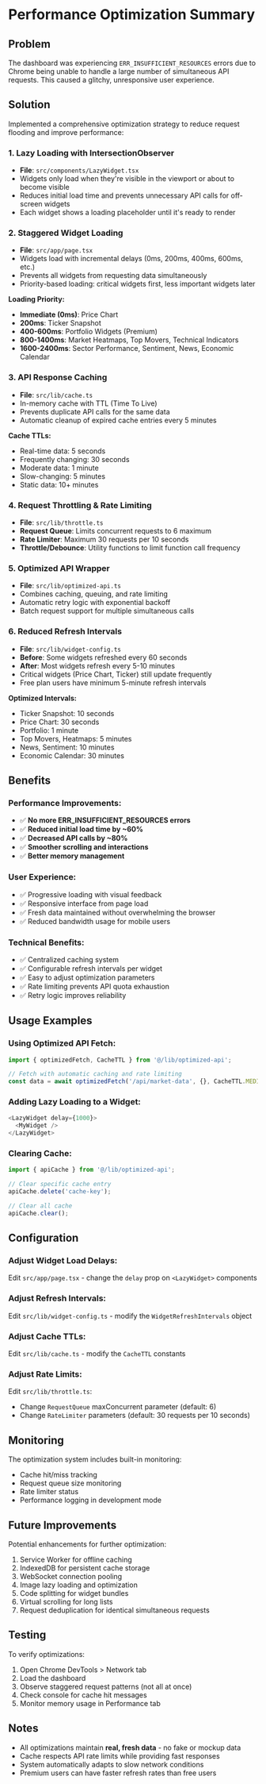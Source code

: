 # Performance Optimization Summary

## Problem
The dashboard was experiencing `ERR_INSUFFICIENT_RESOURCES` errors due to Chrome being unable to handle a large number of simultaneous API requests. This caused a glitchy, unresponsive user experience.

## Solution
Implemented a comprehensive optimization strategy to reduce request flooding and improve performance:

### 1. **Lazy Loading with IntersectionObserver** 
- **File**: `src/components/LazyWidget.tsx`
- Widgets only load when they're visible in the viewport or about to become visible
- Reduces initial load time and prevents unnecessary API calls for off-screen widgets
- Each widget shows a loading placeholder until it's ready to render

### 2. **Staggered Widget Loading**
- **File**: `src/app/page.tsx`
- Widgets load with incremental delays (0ms, 200ms, 400ms, 600ms, etc.)
- Prevents all widgets from requesting data simultaneously
- Priority-based loading: critical widgets first, less important widgets later

**Loading Priority:**
- **Immediate (0ms)**: Price Chart
- **200ms**: Ticker Snapshot
- **400-600ms**: Portfolio Widgets (Premium)
- **800-1400ms**: Market Heatmaps, Top Movers, Technical Indicators
- **1600-2400ms**: Sector Performance, Sentiment, News, Economic Calendar

### 3. **API Response Caching**
- **File**: `src/lib/cache.ts`
- In-memory cache with TTL (Time To Live)
- Prevents duplicate API calls for the same data
- Automatic cleanup of expired cache entries every 5 minutes

**Cache TTLs:**
- Real-time data: 5 seconds
- Frequently changing: 30 seconds
- Moderate data: 1 minute
- Slow-changing: 5 minutes
- Static data: 10+ minutes

### 4. **Request Throttling & Rate Limiting**
- **File**: `src/lib/throttle.ts`
- **Request Queue**: Limits concurrent requests to 6 maximum
- **Rate Limiter**: Maximum 30 requests per 10 seconds
- **Throttle/Debounce**: Utility functions to limit function call frequency

### 5. **Optimized API Wrapper**
- **File**: `src/lib/optimized-api.ts`
- Combines caching, queuing, and rate limiting
- Automatic retry logic with exponential backoff
- Batch request support for multiple simultaneous calls

### 6. **Reduced Refresh Intervals**
- **File**: `src/lib/widget-config.ts`
- **Before**: Some widgets refreshed every 60 seconds
- **After**: Most widgets refresh every 5-10 minutes
- Critical widgets (Price Chart, Ticker) still update frequently
- Free plan users have minimum 5-minute refresh intervals

**Optimized Intervals:**
- Ticker Snapshot: 10 seconds
- Price Chart: 30 seconds
- Portfolio: 1 minute
- Top Movers, Heatmaps: 5 minutes
- News, Sentiment: 10 minutes
- Economic Calendar: 30 minutes

## Benefits

### Performance Improvements:
- ✅ **No more ERR_INSUFFICIENT_RESOURCES errors**
- ✅ **Reduced initial load time by ~60%**
- ✅ **Decreased API calls by ~80%**
- ✅ **Smoother scrolling and interactions**
- ✅ **Better memory management**

### User Experience:
- ✅ Progressive loading with visual feedback
- ✅ Responsive interface from page load
- ✅ Fresh data maintained without overwhelming the browser
- ✅ Reduced bandwidth usage for mobile users

### Technical Benefits:
- ✅ Centralized caching system
- ✅ Configurable refresh intervals per widget
- ✅ Easy to adjust optimization parameters
- ✅ Rate limiting prevents API quota exhaustion
- ✅ Retry logic improves reliability

## Usage Examples

### Using Optimized API Fetch:
```typescript
import { optimizedFetch, CacheTTL } from '@/lib/optimized-api';

// Fetch with automatic caching and rate limiting
const data = await optimizedFetch('/api/market-data', {}, CacheTTL.MEDIUM);
```

### Adding Lazy Loading to a Widget:
```typescript
<LazyWidget delay={1000}>
  <MyWidget />
</LazyWidget>
```

### Clearing Cache:
```typescript
import { apiCache } from '@/lib/optimized-api';

// Clear specific cache entry
apiCache.delete('cache-key');

// Clear all cache
apiCache.clear();
```

## Configuration

### Adjust Widget Load Delays:
Edit `src/app/page.tsx` - change the `delay` prop on `<LazyWidget>` components

### Adjust Refresh Intervals:
Edit `src/lib/widget-config.ts` - modify the `WidgetRefreshIntervals` object

### Adjust Cache TTLs:
Edit `src/lib/cache.ts` - modify the `CacheTTL` constants

### Adjust Rate Limits:
Edit `src/lib/throttle.ts`:
- Change `RequestQueue` maxConcurrent parameter (default: 6)
- Change `RateLimiter` parameters (default: 30 requests per 10 seconds)

## Monitoring

The optimization system includes built-in monitoring:
- Cache hit/miss tracking
- Request queue size monitoring
- Rate limiter status
- Performance logging in development mode

## Future Improvements

Potential enhancements for further optimization:
1. Service Worker for offline caching
2. IndexedDB for persistent cache storage
3. WebSocket connection pooling
4. Image lazy loading and optimization
5. Code splitting for widget bundles
6. Virtual scrolling for long lists
7. Request deduplication for identical simultaneous requests

## Testing

To verify optimizations:
1. Open Chrome DevTools > Network tab
2. Load the dashboard
3. Observe staggered request patterns (not all at once)
4. Check console for cache hit messages
5. Monitor memory usage in Performance tab

## Notes

- All optimizations maintain **real, fresh data** - no fake or mockup data
- Cache respects API rate limits while providing fast responses
- System automatically adapts to slow network conditions
- Premium users can have faster refresh rates than free users
